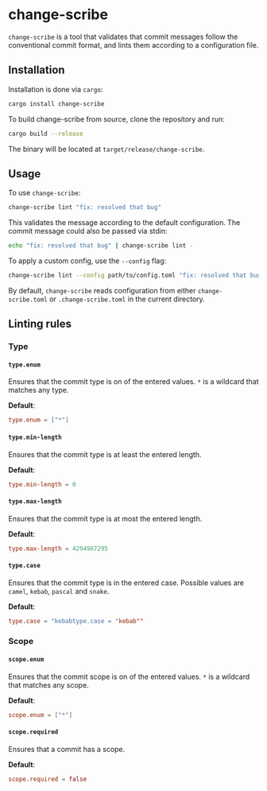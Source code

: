# change-scribe

`change-scribe` is a tool that validates that commit messages follow the
conventional commit format, and lints them according to a configuration file.

## Installation

Installation is done via `cargo`:

```sh
cargo install change-scribe
```

To build change-scribe from source, clone the repository and run:

```sh
cargo build --release
```

The binary will be located at `target/release/change-scribe`.

## Usage

To use `change-scribe`:

```sh
change-scribe lint "fix: resolved that bug"
```

This validates the message according to the default configuration. The commit
message could also be passed via stdin:

```sh
echo "fix: resolved that bug" | change-scribe lint -
```

To apply a custom config, use the `--config` flag:

```sh
change-scribe lint --config path/to/config.toml "fix: resolved that bug"
```

By default, `change-scribe` reads configuration from either
`change-scribe.toml` or `.change-scribe.toml` in the current directory.

## Linting rules

### Type

#### `type.enum`

Ensures that the commit type is on of the entered values. `*` is a wildcard
that matches any type.

**Default**:

```toml
type.enum = ["*"]
```

#### `type.min-length`

Ensures that the commit type is at least the entered length.

**Default**:

```toml
type.min-length = 0
```

#### `type.max-length`

Ensures that the commit type is at most the entered length.

**Default**:

```toml
type.max-length = 4294967295
```

#### `type.case`

Ensures that the commit type is in the entered case. Possible values are
`camel`, `kebab`, `pascal` and `snake`.

**Default**:

```toml
type.case = "kebabtype.case = "kebab""
```

### Scope

#### `scope.enum`

Ensures that the commit scope is on of the entered values. `*` is a wildcard
that matches any scope.

**Default**:

```toml
scope.enum = ["*"]
```

#### `scope.required`

Ensures that a commit has a scope.

**Default**:

```toml
scope.required = false
```
